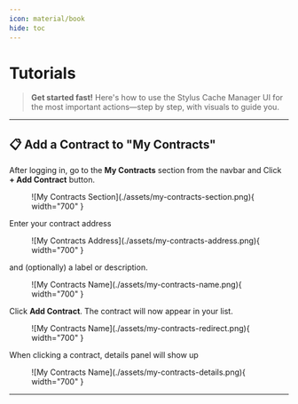```yaml
---
icon: material/book
hide: toc
---
```


# **Tutorials**

> **Get started fast!** Here's how to use the Stylus Cache Manager UI for the most important actions—step by step, with visuals to guide you.

---

## **📋 Add a Contract to "My Contracts"**

After logging in, go to the **My Contracts** section from the navbar and Click **+ Add Contract** button.

<figure markdown="span">
  ![My Contracts Section](./assets/my-contracts-section.png){ width="700" }
</figure>

Enter your contract address

<figure markdown="span">
  ![My Contracts Address](./assets/my-contracts-address.png){ width="700" }
</figure>

and (optionally) a label or description.

<figure markdown="span">
  ![My Contracts Name](./assets/my-contracts-name.png){ width="700" }
</figure>

Click **Add Contract**. The contract will now appear in your list.

<figure markdown="span">
  ![My Contracts Name](./assets/my-contracts-redirect.png){ width="700" }
</figure>

When clicking a contract, details panel will show up

<figure markdown="span">
  ![My Contracts Name](./assets/my-contracts-details.png){ width="700" }
</figure>

---
